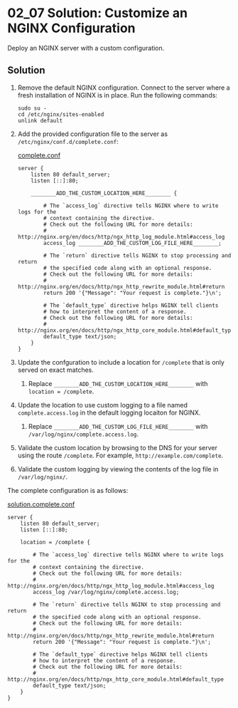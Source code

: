 # 02_07 Solution: Customize an NGINX Configuration

Deploy an NGINX server with a custom configuration.

## Solution
1. Remove the default NGINX configuration.  Connect to the server where a fresh installation of NGINX is in place. Run the following commands:
    ```
    sudo su -
    cd /etc/nginx/sites-enabled
    unlink default
    ```
1. Add the provided configuration file to the server as `/etc/nginx/conf.d/complete.conf`:

    [complete.conf](./complete.conf)
    ```
    server {
        listen 80 default_server;
        listen [::]:80;

        ________ADD_THE_CUSTOM_LOCATION_HERE________ {

            # The `access_log` directive tells NGINX where to write logs for the
            # context containing the directive.
            # Check out the following URL for more details:
            # http://nginx.org/en/docs/http/ngx_http_log_module.html#access_log
            access_log ________ADD_THE_CUSTOM_LOG_FILE_HERE________;

            # The `return` directive tells NGINX to stop processing and return
            # the specified code along with an optional response.
            # Check out the following URL for more details:
            # http://nginx.org/en/docs/http/ngx_http_rewrite_module.html#return
            return 200 '{"Message": "Your request is complete."}\n';

            # The `default_type` directive helps NGINX tell clients
            # how to interpret the content of a response.
            # Check out the following URL for more details:
            # http://nginx.org/en/docs/http/ngx_http_core_module.html#default_type
            default_type text/json;
        }
    }
    ```
1. Update the confguration to include a location for `/complete` that is only served on exact matches.
    1. Replace `________ADD_THE_CUSTOM_LOCATION_HERE________` with `location = /complete`.
1. Update the location to use custom logging to a file named `complete.access.log` in the default logging locaiton for NGINX.
    1. Replace `________ADD_THE_CUSTOM_LOG_FILE_HERE________` with `/var/log/nginx/complete.access.log`.
1. Validate the custom location by browsing to the DNS for your server using the route `/complete`.  For example, `http://example.com/complete`.
1. Validate the custom logging by viewing the contents of the log file in `/var/log/nginx/`.

The complete configuration is as follows:

[solution.complete.conf](./solution.complete.conf)

```nginx
server {
    listen 80 default_server;
    listen [::]:80;

    location = /complete {

        # The `access_log` directive tells NGINX where to write logs for the
        # context containing the directive.
        # Check out the following URL for more details:
        # http://nginx.org/en/docs/http/ngx_http_log_module.html#access_log
        access_log /var/log/nginx/complete.access.log;

        # The `return` directive tells NGINX to stop processing and return
        # the specified code along with an optional response.
        # Check out the following URL for more details:
        # http://nginx.org/en/docs/http/ngx_http_rewrite_module.html#return
        return 200 '{"Message": "Your request is complete."}\n';

        # The `default_type` directive helps NGINX tell clients
        # how to interpret the content of a response.
        # Check out the following URL for more details:
        # http://nginx.org/en/docs/http/ngx_http_core_module.html#default_type
        default_type text/json;
    }
}
```
